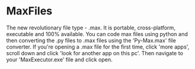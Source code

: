 # MaxFiles
The new revolutionary file type - .max. It is portable, cross-platform, executable and 100% available. You can code max files using python and then converting the .py files to .max files using the 'Py-Max.max' file converter. If you're opening a .max file for the first time, click 'more apps', scroll down and click 'look for another app on this pc'. Then navigate to your 'MaxExecutor.exe' file and click open.
